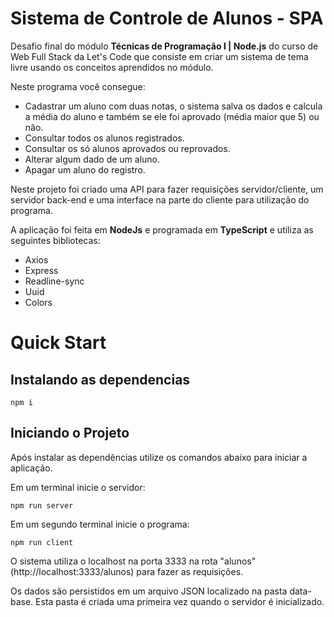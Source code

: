 # Sistema de Controle de Alunos - SPA

Desafio final do módulo **Técnicas de Programação I | Node.js** do curso de Web Full Stack da Let's Code que consiste em criar um sistema de tema livre usando os conceitos aprendidos no módulo.

Neste programa você consegue:
- Cadastrar um aluno com duas notas, o sistema salva os dados e calcula a média do aluno e também se ele foi aprovado (média maior que 5) ou não.
- Consultar todos os alunos registrados.
- Consultar os só alunos aprovados ou reprovados.
- Alterar algum dado de um aluno.
- Apagar um aluno do registro.

Neste projeto foi criado uma API para fazer requisições servidor/cliente, um servidor back-end e uma interface na parte do cliente para utilização do programa.

A aplicação foi feita em **NodeJs** e programada em **TypeScript** e utiliza as seguintes bibliotecas:

- Axios
- Express
- Readline-sync
- Uuid
- Colors

# Quick Start

## Instalando as dependencias

```
npm i
```

## Iniciando o Projeto

Após instalar as dependências utilize os comandos abaixo para iniciar a aplicação.

Em um terminal inicie o servidor:

```
npm run server
```

Em um segundo terminal inicie o programa:

```
npm run client
```

O sistema utiliza o localhost na porta 3333 na rota "alunos" (http://localhost:3333/alunos) para fazer as requisições.

Os dados são persistidos em um arquivo JSON localizado na pasta data-base. Esta pasta é criada uma primeira vez quando o servidor é inicializado.
